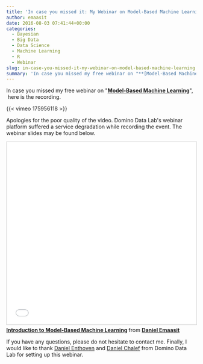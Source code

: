 ```yaml
---
title: 'In case you missed it: My Webinar on Model-Based Machine Learning'
author: emaasit
date: 2016-08-03 07:41:44+00:00
categories:
  - Bayesian
  - Big Data
  - Data Science
  - Machine Learning
  - R
  - Webinar
slug: in-case-you-missed-it-my-webinar-on-model-based-machine-learning
summary: 'In case you missed my free webinar on "**[Model-Based Machine Learning](https://danielemaasit.com/post/2016/07/16/webinar-model-based-machine-learning-and-probabilistic-programming-using-rstan/)**",  here is the recording.'
---
```


In case you missed my free webinar on "**[Model-Based Machine Learning](https://danielemaasit.com/post/2016/07/16/webinar-model-based-machine-learning-and-probabilistic-programming-using-rstan/)**",  here is the recording.

{{< vimeo 175956118 >}}

Apologies for the poor quality of the video. Domino Data Lab's webinar platform suffered a service degradation while recording the event. The webinar slides may be found below.

<iframe src="//www.slideshare.net/slideshow/embed_code/key/joTxMMvOmslHWt" width="595" height="485" frameborder="0" marginwidth="0" marginheight="0" scrolling="no" style="border:1px solid #CCC; border-width:1px; margin-bottom:5px; max-width: 100%;" allowfullscreen> </iframe> <div style="margin-bottom:5px"> <strong> <a href="//www.slideshare.net/DanielEmaasit/introduction-to-modelbased-machine-learning" title="Introduction to Model-Based Machine Learning" target="_blank">Introduction to Model-Based Machine Learning</a> </strong> from <strong><a target="_blank" href="https://www.slideshare.net/DanielEmaasit">Daniel Emaasit</a></strong> </div>

If you have any questions, please do not hesitate to contact me. Finally, I would like to thank [Daniel Enthoven](https://www.linkedin.com/in/enthoven) and [Daniel Chalef](https://www.linkedin.com/in/danielchalef) from Domino Data Lab for setting up this webinar.
